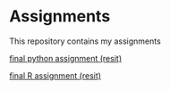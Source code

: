 # Assignments
This repository contains my assignments

[final python assignment (resit)](https://github.com/StanDinges/Assignments/blob/master/Final_Assignment_Python%20(resit)%20%20kopie.ipynb)

[final R assignment (resit)](https://github.com/StanDinges/Assignments/blob/master/resit%20exam%20exercise%20kopie.ipynb) 
